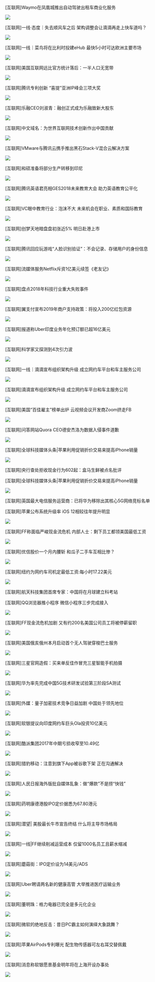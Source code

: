[互联网]Waymo在凤凰城推出自动驾驶出租车商业化服务

![](https://inews.gtimg.com/newsapp_bt/0/6691613358/641)

[互联网]一线·态度｜失去顺风车之后 架构调整会让滴滴再走上快车道吗？

![](https://inews.gtimg.com/newsapp_bt/0/6691186567/641)

[互联网]一线｜菜鸟将在比利时投建eHub 最快5小时可达欧洲主要市场

![](https://inews.gtimg.com/newsapp_bt/0/6690636395/641)

[互联网]美国互联网远比官方统计落后：一半人口无宽带

![](https://inews.gtimg.com/newsapp_bt/0/6690427113/641)

[互联网]腾讯专利创新 “喜提”亚洲IP峰会三项大奖

![](https://inews.gtimg.com/newsapp_bt/0/6689979124/641)

[互联网]乐融CEO刘淑青：融创正式成为乐融致新大股东

![](https://inews.gtimg.com/newsapp_bt/0/6689773834/641)

[互联网]中文域名：为世界互联网技术创新作出中国贡献

![](https://inews.gtimg.com/newsapp_bt/0/6687334748/641)

[互联网]VMware与腾讯云携手推出黑石Stack-V混合云解决方案

![](https://inews.gtimg.com/newsapp_bt/0/6689116527/641)

[互联网]和硕准备将部分生产转移到印尼

![](https:https://inews.gtimg.com/newsapp_ls/0/6663923552_294195/0?tp=webp)

[互联网]腾讯英语君亮相GES2018未来教育大会 助力英语教育公平化

![](https://inews.gtimg.com/newsapp_bt/0/6687970644/641)

[互联网]VC眼中教育行业：泡沫不大 未来机会在职业、素质和国际教育

![](https://inews.gtimg.com/newsapp_bt/0/6687277981/641)

[互联网]创梦天地暗盘盘初涨近5% 明日赴港上市

![](https://inews.gtimg.com/newsapp_bt/0/6686621562/641)

[互联网]腾讯回应玩游戏“人脸识别验证”：不会记录、存储用户的身份信息

![](https://inews.gtimg.com/newsapp_bt/0/6686417833/641)

[互联网]流媒体服务Netflix斥资1亿美元续签《老友记》

![](https://inews.gtimg.com/newsapp_bt/0/6686372085/641)

[互联网]盘点2018年科技行业重大失败事件

![](https://inews.gtimg.com/newsapp_bt/0/6686055742/641?tp=webp)

[互联网]翼支付宣布2019年商户支持政策：将投入200亿红包资源

![](https://inews.gtimg.com/newsapp_bt/0/6688694968/641)

[互联网]报道称Uber印度业务年化预订额已超16亿美元

![](https://inews.gtimg.com/newsapp_bt/0/6684922898/641)

[互联网]科学家又探测到4次引力波

![](https:https://inews.gtimg.com/newsapp_ls/0/6535271309_294195/0?tp=webp)

[互联网]一线｜滴滴宣布组织架构升级 成立网约车平台和车主服务公司

![](https://inews.gtimg.com/newsapp_bt/0/4473626126/641)

[互联网]滴滴宣布组织架构升级 成立网约车平台和车主服务公司

![](https://inews.gtimg.com/newsapp_bt/0/4473626126/641)

[互联网]美国“百佳雇主”榜单出炉 云视频会议开发商Zoom挤走FB

![](https://inews.gtimg.com/newsapp_bt/0/6684176679/641)

[互联网]问答网站Quora CEO德安杰洛为数据入侵事件道歉

![](https://inews.gtimg.com/newsapp_bt/0/6663335578/641)

[互联网]全球科技媒体头条|苹果利用促销折价交易来提高iPhone销量

![](https://inews.gtimg.com/newsapp_bt/0/6683289965/641)

[互联网]央行查处拒收现金行为602起：盒马生鲜被点名批评

[互联网]全球科技媒体头条|苹果利用促销折价交易来提高iPhone销量

![](https://inews.gtimg.com/newsapp_bt/0/6683289965/641)

[互联网]英国最大电信服务运营商：已将华为移除出其核心5G网络竞标名单

[互联网]苹果公布系统升级率 iOS 12相较往年提升明显

![](https://inews.gtimg.com/newsapp_ls/0/6579518404_240180/0?tp=webp)

[互联网]FF称面临严峻现金流危机 内部人士：剩下员工都领美国最低工资

![](https://inews.gtimg.com/newsapp_bt/0/6681899286/641)

[互联网]优信股价一个月内腰斩 和瓜子二手车互相比惨？

![](https://inews.gtimg.com/newsapp_bt/0/6681672644/641)

[互联网]纽约为网约车司机定最低工资:每小时17.22美元

![](https://inews.gtimg.com/newsapp_bt/0/6681570580/641)

[互联网]航天科技集团首席专家：中国将在月球建立科考站

[互联网]QQ浏览器推小程序 微信小程序三步完成接入

![](https://inews.gtimg.com/newsapp_bt/0/6681371758/641)

[互联网]FF现金流危机加剧 又有约200名美国公司员工将被停薪留职

![](https:https://inews.gtimg.com/newsapp_ls/0/6689979039_294195/0?tp=webp)

[互联网]美国俄亥俄州本月启动首个无人驾驶穿梭巴士服务

![](https://inews.gtimg.com/newsapp_bt/0/6681305842/641)

[互联网]三星官网造假：买来单反佳作冒充三星智能手机拍摄

![](https://inews.gtimg.com/newsapp_bt/0/6680884412/641)

[互联网]华为率先完成中国5G技术研发试验第三阶段SA测试

![](https://inews.gtimg.com/newsapp_bt/0/6680803677/641)

[互联网]外媒：量子加密技术竞争日益加剧 中国处于领先地位

![](https://inews.gtimg.com/newsapp_bt/0/6680345331/641)

[互联网]软银提议向印度网约车巨头Ola投资10亿美元

![](https://inews.gtimg.com/newsapp_bt/0/6680197071/641)

[互联网]酷派集团2017年中期亏损收窄至10.49亿

![](https://inews.gtimg.com/newsapp_bt/0/6680136272/641)

[互联网]猎豹移动：注意到旗下App被谷歌下架 正在沟通解决

![](https://inews.gtimg.com/newsapp_bt/0/6680114248/641)

[互联网]人民日报海外版批自媒体乱象：做“爆款”不是捞“快钱”

![](https://inews.gtimg.com/newsapp_bt/0/6679947455/641)

[互联网]药明康德港股IPO定价据悉为67.80港元

![](https:https://inews.gtimg.com/newsapp_ls/0/6680036957_294195/0?tp=webp)

[互联网]潜望| 美股最长牛市宣告终结  什么将主导市场格局

![](https://inews.gtimg.com/newsapp_bt/0/6679934302/641)

[互联网]一线|FF继续削减运营成本 仅留1000名员工且薪水缩减

![](https://inews.gtimg.com/newsapp_bt/0/6679708181/641)

[互联网]蘑菇街：IPO定价设为14美元/ADS

![](https://inews.gtimg.com/newsapp_bt/0/6258517857/641)

[互联网]Uber聘请两名新的健康高管 大举推进医疗运输业务

![](https://inews.gtimg.com/newsapp_bt/0/6679485320/641)

[互联网]董明珠：格力电器已完全是多元化企业

![](https://inews.gtimg.com/newsapp_bt/0/5141706680/641)

[互联网]微软的绝地反击：昔日PC霸主如何演绎大象跳舞？

![](https://inews.gtimg.com/newsapp_bt/0/6679123781/641)

[互联网]苹果AirPods专利曝光 配生物传感器可左右耳交替佩戴

![](https://inews.gtimg.com/newsapp_bt/0/6679052188/641)

[互联网]消息称软银愿景基金明年将在上海开设办事处

![](https://inews.gtimg.com/newsapp_bt/0/6678935217/641)

